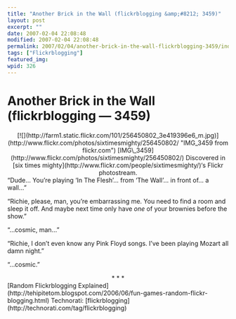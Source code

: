 ```yaml
---
title: "Another Brick in the Wall (flickrblogging &amp;#8212; 3459)"
layout: post
excerpt: ""
date: 2007-02-04 22:08:48
modified: 2007-02-04 22:08:48
permalink: 2007/02/04/another-brick-in-the-wall-flickrblogging-3459/index.html
tags: ["Flickrblogging"]
featured_img: 
wpid: 326
---
```


# Another Brick in the Wall (flickrblogging &#8212; 3459)

<div align="center">[![](http://farm1.static.flickr.com/101/256450802_3e419396e6_m.jpg)](http://www.flickr.com/photos/sixtimesmighty/256450802/ "IMG_3459 from flickr.com")  
[IMG\_3459](http://www.flickr.com/photos/sixtimesmighty/256450802/)  
Discovered in [six times mighty](http://www.flickr.com/people/sixtimesmighty/)‘s Flickr photostream. </div>“Dude… You’re playing ‘In The Flesh’… from ‘The Wall’… in front of… a wall…”

“Richie, please, man, you’re embarrassing me. You need to find a room and sleep it off. And maybe next time only have *one* of your brownies before the show.”

“…cosmic, man…”

“Richie, I don’t even know any Pink Floyd songs. I’ve been playing Mozart all damn night.”

“…cosmic.”

<div align="center">* * *</div>[Random Flickrblogging Explained](http://tehipitetom.blogspot.com/2006/06/fun-games-random-flickr-blogging.html)  
Technorati: [flickrblogging](http://technorati.com/tag/flickrblogging)